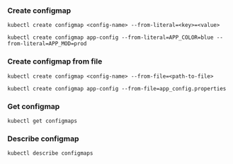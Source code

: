 ### Create configmap
```
kubectl create configmap <config-name> --from-literal=<key>=<value>
```

```
kubectl create configmap app-config --from-literal=APP_COLOR=blue --from-literal=APP_MOD=prod
```
### Create configmap from file
```
kubectl create configmap <config-name> --from-file=<path-to-file>
```

```
kubectl create configmap app-config --from-file=app_config.properties
```
### Get configmap
```
kubectl get configmaps
```
### Describe configmap
```
kubectl describe configmaps
```